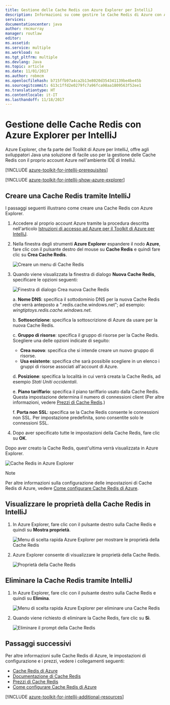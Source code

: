 ```yaml
---
title: Gestione delle Cache Redis con Azure Explorer per IntelliJ
description: Informazioni su come gestire le Cache Redis di Azure con Azure Explorer per IntelliJ.
services: 
documentationcenter: java
author: rmcmurray
manager: routlaw
editor: 
ms.assetid: 
ms.service: multiple
ms.workload: na
ms.tgt_pltfrm: multiple
ms.devlang: Java
ms.topic: article
ms.date: 11/01/2017
ms.author: robmcm
ms.openlocfilehash: b715ffb97a4ca2b13e8020d354341139be4be45b
ms.sourcegitcommit: 613c1ffd2e0279fc7a96fca98aa1809563f52ee1
ms.translationtype: HT
ms.contentlocale: it-IT
ms.lasthandoff: 11/18/2017
---
```

# <a name="managing-redis-caches-using-the-azure-explorer-for-intellij"></a>Gestione delle Cache Redis con Azure Explorer per IntelliJ

Azure Explorer, che fa parte del Toolkit di Azure per IntelliJ, offre agli sviluppatori Java una soluzione di facile uso per la gestione delle Cache Redis con il proprio account Azure nell'ambiente IDE di IntelliJ.

[!INCLUDE [azure-toolkit-for-intellij-prerequisites](../includes/azure-toolkit-for-intellij-prerequisites.md)]

[!INCLUDE [azure-toolkit-for-intellij-show-azure-explorer](../includes/azure-toolkit-for-intellij-show-azure-explorer.md)]

## <a name="create-a-redis-cache-by-using-intellij"></a>Creare una Cache Redis tramite IntelliJ

I passaggi seguenti illustrano come creare una Cache Redis con Azure Explorer.

1. Accedere al proprio account Azure tramite la procedura descritta nell'articolo [Istruzioni di accesso ad Azure per il Toolkit di Azure per IntelliJ].

1. Nella finestra degli strumenti **Azure Explorer** espandere il nodo **Azure**, fare clic con il pulsante destro del mouse su **Cache Redis** e quindi fare clic su **Crea Cache Redis**.

   ![Creare un menu di Cache Redis][CR01]

1. Quando viene visualizzata la finestra di dialogo **Nuova Cache Redis**, specificare le opzioni seguenti:

   ![Finestra di dialogo Crea nuova Cache Redis][CR02]

   a. **Nome DNS**: specifica il sottodominio DNS per la nuova Cache Redis che verrà anteposto a ".redis.cache.windows.net"; ad esempio: *wingtiptoys.redis.cache.windows.net*.

   b. **Sottoscrizione**: specifica la sottoscrizione di Azure da usare per la nuova Cache Redis.

   c. **Gruppo di risorse**: specifica il gruppo di risorse per la Cache Redis. Scegliere una delle opzioni indicate di seguito: 
      * **Crea nuovo**: specifica che si intende creare un nuovo gruppo di risorse. 
      * **Usa esistente**: specifica che sarà possibile scegliere in un elenco i gruppi di risorse associati all'account di Azure. 

   d. **Posizione**: specifica la località in cui verrà creata la Cache Redis, ad esempio *Stati Uniti occidentali*.

   e. **Piano tariffario**: specifica il piano tariffario usato dalla Cache Redis. Questa impostazione determina il numero di connessioni client (Per altre informazioni, vedere [Prezzi di Cache Redis].)

   f. **Porta non SSL**: specifica se la Cache Redis consente le connessioni non SSL. Per impostazione predefinita, sono consentite solo le connessioni SSL.

1. Dopo aver specificato tutte le impostazioni della Cache Redis, fare clic su **OK**.

Dopo aver creato la Cache Redis, quest'ultima verrà visualizzata in Azure Explorer.

   ![Cache Redis in Azure Explorer][CR03]

> [!NOTE]
>
> Per altre informazioni sulla configurazione delle impostazioni di Cache Redis di Azure, vedere [Come configurare Cache Redis di Azure].
>

## <a name="display-the-properties-for-your-redis-cache-in-intellij"></a>Visualizzare le proprietà della Cache Redis in IntelliJ

1. In Azure Explorer, fare clic con il pulsante destro sulla Cache Redis e quindi su **Mostra proprietà**.

   ![Menu di scelta rapida Azure Explorer per mostrare le proprietà della Cache Redis][SP01]

1. Azure Explorer consente di visualizzare le proprietà della Cache Redis.

   ![Proprietà della Cache Redis][SP02]

## <a name="delete-your-redis-cache-by-using-intellij"></a>Eliminare la Cache Redis tramite IntelliJ

1. In Azure Explorer, fare clic con il pulsante destro sulla Cache Redis e quindi su **Elimina**.

   ![Menu di scelta rapida Azure Explorer per eliminare una Cache Redis][DE01]

1. Quando viene richiesto di eliminare la Cache Redis, fare clic su **Sì**.

   ![Eliminare il prompt della Cache Redis][DE02]

## <a name="next-steps"></a>Passaggi successivi

Per altre informazioni sulle Cache Redis di Azure, le impostazioni di configurazione e i prezzi, vedere i collegamenti seguenti:

* [Cache Redis di Azure]
* [Documentazione di Cache Redis]
* [Prezzi di Cache Redis]
* [Come configurare Cache Redis di Azure]

[!INCLUDE [azure-toolkit-for-intellij-additional-resources](../includes/azure-toolkit-for-intellij-additional-resources.md)]

<!-- URL List -->

[Prezzi di Cache Redis]: https://azure.microsoft.com/pricing/details/cache/
[Cache Redis di Azure]: https://azure.microsoft.com/services/cache/
[Documentazione di Cache Redis]: /azure/redis-cache
[Come configurare Cache Redis di Azure]: /azure/redis-cache/cache-configure
[Istruzioni di accesso ad Azure per il Toolkit di Azure per IntelliJ]: ./azure-toolkit-for-intellij-sign-in-instructions.md

<!-- IMG List -->

[CR01]: media/azure-toolkit-for-intellij-managing-redis-caches-using-azure-explorer/CR01.png
[CR02]: media/azure-toolkit-for-intellij-managing-redis-caches-using-azure-explorer/CR02.png
[CR03]: media/azure-toolkit-for-intellij-managing-redis-caches-using-azure-explorer/CR03.png

[SP01]: media/azure-toolkit-for-intellij-managing-redis-caches-using-azure-explorer/SP01.png
[SP02]: media/azure-toolkit-for-intellij-managing-redis-caches-using-azure-explorer/SP02.png

[DE01]: media/azure-toolkit-for-intellij-managing-redis-caches-using-azure-explorer/DE01.png
[DE02]: media/azure-toolkit-for-intellij-managing-redis-caches-using-azure-explorer/DE02.png
